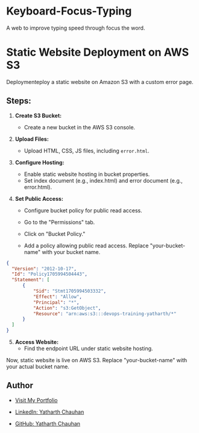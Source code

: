 # Keyboard-Focus-Typing
A web to  improve typing speed through focus the word.

# Static Website Deployment on AWS S3

Deploymenteploy a static website on Amazon S3 with a custom error page.

## Steps:

1. **Create S3 Bucket:**
   - Create a new bucket in the AWS S3 console.

2. **Upload Files:**
   - Upload HTML, CSS, JS files, including `error.html`.

3. **Configure Hosting:**
   - Enable static website hosting in bucket properties.
   - Set index document (e.g., index.html) and error document (e.g., error.html).

4. **Set Public Access:**
   - Configure bucket policy for public read access.

    - Go to the "Permissions" tab.
    - Click on "Bucket Policy."
    - Add a policy allowing public read access. Replace "your-bucket-name" with your bucket name.
  
  ```json
{
    "Version": "2012-10-17",
    "Id": "Policy1705994504443",
    "Statement": [
        {
            "Sid": "Stmt1705994503332",
            "Effect": "Allow",
            "Principal": "*",
            "Action": "s3:GetObject",
            "Resource": "arn:aws:s3:::devops-training-yatharth/*"
        }
    ]
}
```
  

5. **Access Website:**
   - Find the endpoint URL under static website hosting.


Now, static website is live on AWS S3. Replace "your-bucket-name" with your actual bucket name.

## Author
- [Visit My Portfolio](https://yatharthchauhan.me)

- [LinkedIn: Yatharth Chauhan](https://www.linkedin.com/in/yatharth-chauhan-729674202/)

- [GitHub: Yatharth Chauhan](https://github.com/YatharthChauhan2362)


